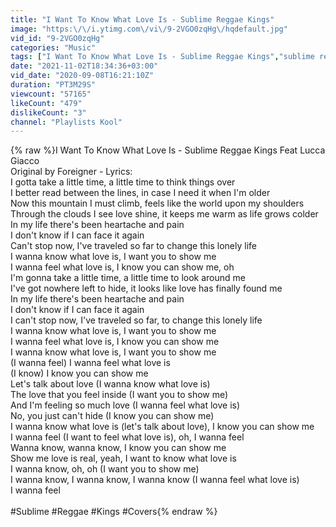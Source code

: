 ```yaml
---
title: "I Want To Know What Love Is - Sublime Reggae Kings"
image: "https:\/\/i.ytimg.com\/vi\/9-2VGO0zqHg\/hqdefault.jpg"
vid_id: "9-2VGO0zqHg"
categories: "Music"
tags: ["I Want To Know What Love Is - Sublime Reggae Kings","sublime reggae kings","reggae"]
date: "2021-11-02T18:34:36+03:00"
vid_date: "2020-09-08T16:21:10Z"
duration: "PT3M29S"
viewcount: "57165"
likeCount: "479"
dislikeCount: "3"
channel: "Playlists Kool"
---
```

{% raw %}I Want To Know What Love Is - Sublime Reggae Kings Feat Lucca Giacco<br />Original by Foreigner - Lyrics:<br />I gotta take a little time, a little time to think things over<br />I better read between the lines, in case I need it when I'm older<br />Now this mountain I must climb, feels like the world upon my shoulders<br />Through the clouds I see love shine, it keeps me warm as life grows colder<br />In my life there's been heartache and pain<br />I don't know if I can face it again<br />Can't stop now, I've traveled so far to change this lonely life<br />I wanna know what love is, I want you to show me<br />I wanna feel what love is, I know you can show me, oh<br />I'm gonna take a little time, a little time to look around me<br />I've got nowhere left to hide, it looks like love has finally found me<br />In my life there's been heartache and pain<br />I don't know if I can face it again<br />I can't stop now, I've traveled so far, to change this lonely life<br />I wanna know what love is, I want you to show me<br />I wanna feel what love is, I know you can show me<br />I wanna know what love is, I want you to show me<br />(I wanna feel) I wanna feel what love is<br />(I know) I know you can show me<br />Let's talk about love (I wanna know what love is)<br />The love that you feel inside (I want you to show me)<br />And I'm feeling so much love (I wanna feel what love is)<br />No, you just can't hide (I know you can show me)<br />I wanna know what love is (let's talk about love), I know you can show me<br />I wanna feel (I want to feel what love is), oh, I wanna feel<br />Wanna know, wanna know, I know you can show me<br />Show me love is real, yeah, I want to know what love is<br />I wanna know, oh, oh (I want you to show me)<br />I wanna know, I wanna know, I wanna know (I wanna feel what love is)<br />I wanna feel<br /><br />#Sublime #Reggae #Kings #Covers{% endraw %}
